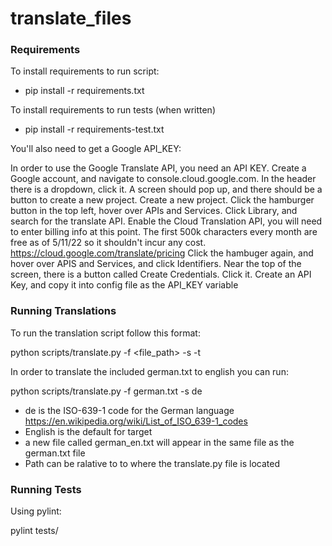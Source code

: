 # translate_files


### Requirements
To install requirements to run script:
* pip install -r requirements.txt

To install requirements to run tests (when written)
* pip install -r requirements-test.txt

You'll also need to get a Google API_KEY:

In order to use the Google Translate API, you need an API KEY.
Create a Google account, and navigate to console.cloud.google.com.
In the header there is a dropdown, click it.
A screen should pop up, and there should be a button to create a new project.
Create a new project.
Click the hamburger button in the top left, hover over APIs and Services.
Click Library, and search for the translate API.
Enable the Cloud Translation API, you will need to enter billing info at this point.
The first 500k characters every month are free as of 5/11/22 so it shouldn't incur any cost. 
https://cloud.google.com/translate/pricing
Click the hambuger again, and hover over APIS and Services, and click Identifiers.
Near the top of the screen, there is a button called Create Credentials. Click it.
Create an API Key, and copy it into config file as the API_KEY variable


### Running Translations
To run the translation script follow this format:

python scripts/translate.py -f <file_path> -s <source language>  -t <target language>

In order to translate the included german.txt to english you can run:

python scripts/translate.py -f german.txt -s de

* de is the ISO-639-1 code for the German language https://en.wikipedia.org/wiki/List_of_ISO_639-1_codes
* English is the default for target
* a new file called german_en.txt will appear in the same file as the german.txt file
* Path can be ralative to to where the translate.py file is located

### Running Tests
Using pylint:

pylint tests/
